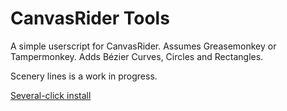 # CanvasRider Tools

A simple userscript for CanvasRider. Assumes Greasemonkey or Tampermonkey.
Adds Bézier Curves, Circles and Rectangles.

Scenery lines is a work in progress.

[Several-click install](https://raw.github.com/renekooi/cr-tools/master/cr-tools.user.js)
